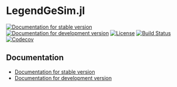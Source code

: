 # LegendGeSim.jl

[![Documentation for stable version](https://img.shields.io/badge/docs-stable-blue.svg)](https://legend-exp.github.io/LegendGeSim.jl/stable)
[![Documentation for development version](https://img.shields.io/badge/docs-dev-blue.svg)](https://legend-exp.github.io/LegendGeSim.jl/dev)
[![License](http://img.shields.io/badge/license-MIT-brightgreen.svg?style=flat)](LICENSE.md)
[![Build Status](https://github.com/legend-exp/LegendGeSim.jl/workflows/CI/badge.svg?branch=master)](https://github.com/legend-exp/LegendGeSim.jl/actions?query=workflow%3ACI)
[![Codecov](https://codecov.io/gh/legend-exp/LegendGeSim.jl/branch/master/graph/badge.svg)](https://codecov.io/gh/legend-exp/LegendGeSim.jl)


## Documentation

* [Documentation for stable version](https://legend-exp.github.io/LegendGeSim.jl/stable)
* [Documentation for development version](https://legend-exp.github.io/LegendGeSim.jl/dev)

